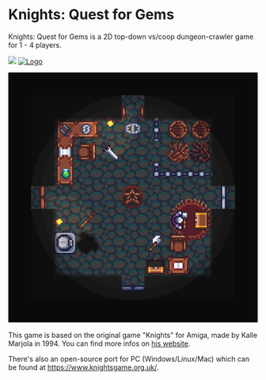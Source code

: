 
# Knights: Quest for Gems
Knights: Quest for Gems is a 2D top-down vs/coop dungeon-crawler game for 1 - 4 players.

[![](https://i.creativecommons.org/l/by-nc/4.0/80x15.png)](https://creativecommons.org/licenses/by-nc/4.0/)
<a href="https://www.gnu.org/licenses/gpl-3.0.txt">
         <img alt="Logo" src="https://upload.wikimedia.org/wikipedia/commons/thumb/8/86/GPL_v3_Blue_Badge.svg/120px-GPL_v3_Blue_Badge.svg.png"
          height="15">
      </a>

![](preview.png)

This game is based on the original game "Knights" for Amiga, made by Kalle Marjola in 1994.
You can find more infos on [his website](https://rpr.kapsi.fi/games/design.shtml#knights).

There's also an open-source port for PC (Windows/Linux/Mac) which can be found at https://www.knightsgame.org.uk/.
